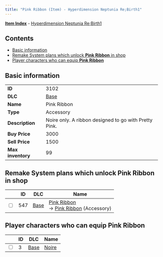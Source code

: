 ```yaml
---
title: "Pink Ribbon (Item) - Hyperdimension Neptunia Re;Birth1"
---
```


[**Item Index**](/neptunia/rb1/item/index.html) - [Hyperdimension Neptunia Re;Birth1](/neptunia/rb1)

## Contents

- [Basic information](#basic-information)
- [Remake System plans which unlock **Pink Ribbon** in shop](#remake-system-plans-which-unlock-pink-ribbon-in-shop)
- [Player characters who can equip **Pink Ribbon**](#player-characters-who-can-equip-pink-ribbon)

## Basic information

|   |   |
| -- | -- |
| **ID** | 3102 |
| **DLC** | [Base](/neptunia/rb1/dlc/1-base.html) |
| **Name** | Pink Ribbon |
| **Type** | Accessory |
| **Description** | Noire only. A ribbon designed to go with Pretty Pink. |
| **Buy Price** | 3000 |
| **Sell Price** | 1500 |
| **Max inventory** | 99 |

## Remake System plans which unlock **Pink Ribbon** in shop

|    | ID | DLC | Name |
| -- | -- | --- | ---- |
| <input type="checkbox" id="rb1-remake-1-547" class="trackbox" /> | 547 | [Base](/neptunia/rb1/dlc/1-base.html) | [Pink Ribbon](/neptunia/rb1/remake/1-547-pink-ribbon.html)<br />→ [Pink Ribbon](/neptunia/rb1/item/1-3102-pink-ribbon.html) (Accessory) |

## Player characters who can equip **Pink Ribbon**

|    | ID | DLC | Name |
| -- | -- | --- | ---- |
| <input type="checkbox" id="rb1-player-1-3" class="trackbox" /> | 3 | [Base](/neptunia/rb1/dlc/1-base.html) | [Noire](/neptunia/rb1/player/1-3-noire.html) |
